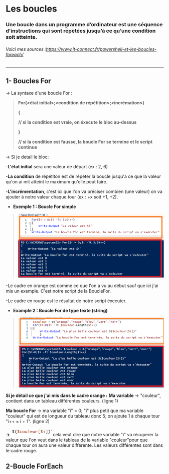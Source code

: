 # Les boucles 
### Une boucle dans un programme d’ordinateur est une séquence d'instructions qui sont répètées jusqu’à ce qu’une condition soit atteinte. 
###### Voici mes sources :https://www.it-connect.fr/powershell-et-les-boucles-foreach/
---
## 1- Boucles For 
-> La syntaxe d'une boucle For : 
>**For(<état initial>;<condition de répétition>;<incrémation>)**
> 
> **{** 
> 
> **// si la condition est vraie, on éxecute le bloc au-dessus**    
> 
> **}**
> 
> **// si la condition est fausse, la boucle For se termine et le script continue**

-> Si je detail le bloc:

-**L'état initial** sera une valeur de départ (ex : 2, 6)

-**La condition** de répétiton est de répéter la boucle jusqu'a ce que la valeur qu'on ai mit atteint le maximum qu'elle peut faire.

-**L'incrémentation**, c'est ici que l'on va préciser combien (une valeur) on va ajouter à notre valeur chaque tour (ex : +x soit +1, +2).

- **Exemple 1 : Boucle For simple** 
>![](Images.md/Po.jpg)

-Le cadre en orange est comme ce que l'on a vu au début sauf que ici j'ai mis un exemple. C'est notre script de la BoucleFor.

-Le cadre en rouge est le résultat de notre script éxecuter.

- **Example 2 : Boucle For de type texte (string)**
>![](Images.md/PH.jpg)

**Si je détail ce que j'ai mis dans le cadre orange :**
**Ma variable** -> "couleur", contient dans un tableau différentes couleurs. (ligne 1)

**Ma boucle For** -> ma variable "i" = 0; "i" plus petit que ma variable "couleur" qui est de longueur du tableau donc 5; on ajoute 1 à chaque tour "i++ = i + 1". (ligne 2)

**->** ![](Images.md/O.jpg) cela veut dire que notre variable "i" va récuperer la valeur que l'on veut dans le tableau de la variable "couleur"pour que chaque tour on aura une valeur différente. 
Les valeurs différentes sont dans le cadre rouge.

## 2-Boucle ForEach

